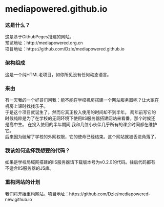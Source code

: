 # mediapowered.github.io
<h3>这是什么？</h3>
这是基于GithubPeges搭建的网站。<BR>
预览地址：http://mediapowered.org.cn<BR>
项目地址：https://github.com/Dzle/mediapowered.github.io
<h3>架构组成</h3>
 这是一个纯HTML老项目，如你所见没有任何动态语言。<BR>
  <h3>来由</h3>
  有一天我的一个好哥们问我：能不能在学校机房搭建一个网站服务器呢？让大家在机房上课时找找乐子。<BR>
  于是这个项目就诞生了。然而它真正投入使用的时间却不到半年。
  两年前写它的时候纯粹是为了在学校的无网环境下使用IIS服务器搭建网站来看番。那个时候还是高中生。 在投入使用的半年期间 我和几位小伙伴几乎所有的课余时间都在维护它。<BR>
  后来因为破解了学校的外网权限，它的使命已经结束。这个网站就被丢进角落了。<BR>
<H3> 我该如何选择我想要的代码？</H3>
 如果是学校局域网搭建的IIS服务器请下载版本号为v0.2.0的代码。往后代码都有不适合IIS服务器的JS库。
<H3> 重构网站的计划</H3>
我们将开始重构网站。项目地址：https://github.com/Dzle/mediapowered-new.github.io
